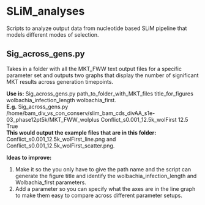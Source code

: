 # SLiM_analyses
Scripts to analyze output data from nucleotide based SLiM pipeline that models different modes of selection.

## Sig_across_gens.py
Takes in a folder with all the MKT_FWW text output files for a specific parameter set and outputs two graphs that display the number of significant MKT results across generation timepoints.  
  
**Use is:** Sig_across_gens.py path_to_folder_with_MKT_files title_for_figures wolbachia_infection_length wolbachia_first.  
**E.g.** Sig_across_gens.py /home/bam_div_vs_con_conserv/slim_bam_cds_divAA_s1e-03_phase12pt5k/MKT_FWW_wolplus Conflict_s0.001_12.5k_wolFirst 12.5 True  
**This would output the example files that are in this folder:** Conflict_s0.001_12.5k_wolFirst_line.png and Conflict_s0.001_12.5k_wolFirst_scatter.png.
  
**Ideas to improve:**  
1. Make it so the you only have to give the path name and the script can generate the figure title and identify the wolbachia_infection_length and Wolbachia_first parameters.  
2. Add a parameter so you can specify what the axes are in the line graph to make them easy to compare across different parameter setups. 
